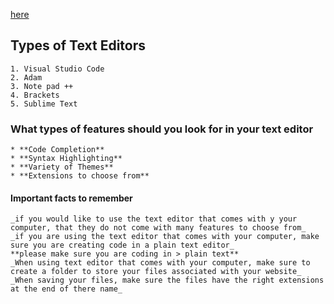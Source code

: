  
   [here](https://tes28sar.github.io/reading-notes/daytwo)
 
 ## Types of Text Editors 
    1. Visual Studio Code
    2. Adam 
    3. Note pad ++ 
    4. Brackets 
    5. Sublime Text
### What types of features should you look for in your text editor
    * **Code Completion**
    * **Syntax Highlighting**
    * **Variety of Themes**
    * **Extensions to choose from**
#### Important facts to remember
    _if you would like to use the text editor that comes with y your computer, that they do not come with many features to choose from_
    _if you are using the text editor that comes with your computer, make sure you are creating code in a plain text editor_
    **please make sure you are coding in > plain text** 
    _When using text editor that comes with your computer, make sure to create a folder to store your files associated with your website_
    _When saving your files, make sure the files have the right extensions at the end of there name_
